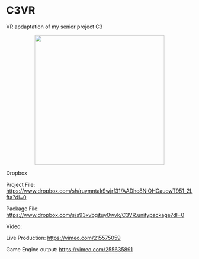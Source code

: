 # C3VR
VR apdaptation of my senior project C3

<p align="center">
  <img src="C3VR/Images/O2BM1119.jpg" width="350"/>
</p>

Dropbox

Project File:
https://www.dropbox.com/sh/ruymntak9wjrf31/AADhc8NIOHGauowT951_2Lfta?dl=0

Package File:
https://www.dropbox.com/s/s93xvbgjtuy0wvk/C3VR.unitypackage?dl=0

Video:

Live Production: 
https://vimeo.com/215575059

Game Engine output:
https://vimeo.com/255635891
